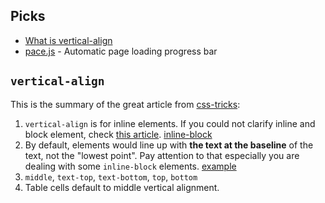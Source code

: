 ## Picks

* [What is vertical-align](https://css-tricks.com/what-is-vertical-align)
* [pace.js](http://github.hubspot.com/pace/docs/welcome/) - Automatic page loading progress bar

## `vertical-align`

This is the summary of the great article from [css-tricks](https://css-tricks.com/what-is-vertical-align):

1. `vertical-align` is for inline elements. If you could not clarify inline and block element, check [this article](http://www.impressivewebs.com/difference-block-inline-css/). [inline-block](http://www.impressivewebs.com/inline-block/)
2. By default, elements would line up with **the text at the baseline** of the text, not the "lowest point". Pay attention to that especially you are dealing with some `inline-block` elements. [example](http://www.brunildo.org/test/inline-block.html)
3. `middle`, `text-top`, `text-bottom`, `top`, `bottom`
4. Table cells default to middle vertical alignment.
